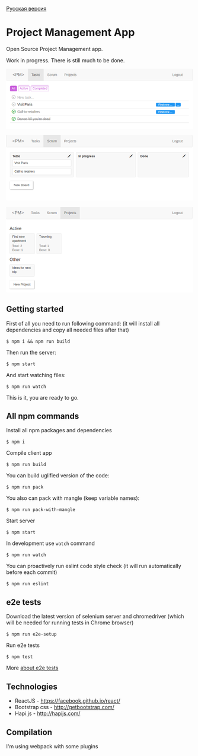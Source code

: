 [Русская версия](readme-ru.md)

# Project Management App

Open Source Project Management app.

Work in progress. There is still much to be done.

![alt tag](https://github.com/artemdemo/pm-app/blob/master/img/pm-tasks.png)

![alt tag](https://github.com/artemdemo/pm-app/blob/master/img/pm-scrum.png)

![alt tag](https://github.com/artemdemo/pm-app/blob/master/img/pm-projects.png)

## Getting started

First of all you need to run following command:
(it will install all dependencies and copy all needed files after that)

```
$ npm i && npm run build
```

Then run the server:

```
$ npm start
```

And start watching files:

```
$ npm run watch
```

This is it, you are ready to go.

## All npm commands

Install all npm packages and dependencies

```
$ npm i
```

Compile client app

```
$ npm run build
```

You can build uglified version of the code:

```
$ npm run pack
```

You also can pack with mangle (keep variable names):

```
$ npm run pack-with-mangle
```

Start server

```
$ npm start
```

In development use `watch` command

```
$ npm run watch
```

You can proactively run eslint code style check (it will run automatically before each commit)

```
$ npm run eslint
```

## e2e tests

Download the latest version of selenium server and chromedriver (which will be needed for running tests in Chrome browser)

```
$ npm run e2e-setup
```

Run e2e tests

```
$ npm test
```

More [about e2e tests](docs/e2e.md)

## Technologies

* ReactJS - https://facebook.github.io/react/
* Bootstrap css - http://getbootstrap.com/
* Hapi.js - http://hapijs.com/

## Compilation

I'm using webpack with some plugins


